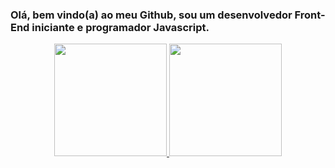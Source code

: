 <h3> Olá, bem vindo(a) ao meu Github, sou um desenvolvedor Front-End iniciante e programador Javascript. </h3> 

<div align="center">
  <a href="https://github.com/Rennan-Pessanha">
  <img height="180em" src="https://github-readme-stats.vercel.app/api?username=Rennan-Pessanha&show_icons=true&theme=tokyonight&include_all_commits=true&count_private=true"/>
  <img height="180em" src="https://github-readme-stats.vercel.app/api/top-langs/?username=Rennan-Pessanha&layout=compact&langs_count=7&theme=tokyonight"/>
</div>

  
